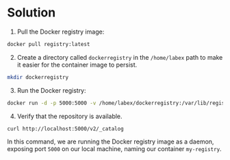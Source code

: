 # Solution

1. Pull the Docker registry image:

```bash
docker pull registry:latest
```

2. Create a directory called `dockerregistry` in the `/home/labex` path to make it easier for the container image to persist.

```bash
mkdir dockerregistry
```

3. Run the Docker registry:

```bash
docker run -d -p 5000:5000 -v /home/labex/dockerregistry:/var/lib/registry --name my-registry registry:latest
```

4. Verify that the repository is available.

```bash
curl http://localhost:5000/v2/_catalog
```

In this command, we are running the Docker registry image as a daemon, exposing port `5000` on our local machine, naming our container `my-registry`.

